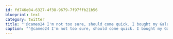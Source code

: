 ```yaml
---
id: fd746e04-6327-4f38-9679-7f97ffb21b56
blueprint: text
category: twitter
title: "'@cameo24 I'm not too sure, should come quick. I bought my Galaxy Nexus from Newegg so maybe US phones are updated first."
caption: "'@cameo24 I'm not too sure, should come quick. I bought my Galaxy Nexus from Newegg so maybe US phones are updated first."
---
```

